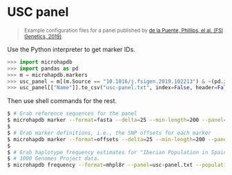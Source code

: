 # USC panel

> <small>Example configuration files for a panel published by [de la Puente, Phillips, el al. (FSI Genetics, 2019)](https://doi.org/10.1016/j.fsigen.2019.102213).</small>

Use the Python interpreter to get marker IDs.

```python
>>> import microhapdb
>>> import pandas as pd
>>> m = microhapdb.markers
>>> usc_panel = m[(m.Source == "10.1016/j.fsigen.2019.102213") & ~(pd.isna(m.Ae))]
>>> usc_panel[["Name"]].to_csv("usc-panel.txt", index=False, header=False)
```

Then use shell commands for the rest.

```bash
$ # Grab reference sequences for the panel
$ microhapdb marker --format=fasta --delta=25 --min-length=200 --panel=usc-panel.txt > usc-refr.fasta
$
$ # Grab marker definitions, i.e., the SNP offsets for each marker
$ microhapdb marker --format=offsets --delta=25 --min-length=200 --panel=usc-panel.txt > usc-defn.tsv
$
$ # Grab haplotype frequency estimates for "Iberian Population in Spain" calculated from
$ # 1000 Genomes Project data.
$ microhapdb frequency --format=mhpl8r --panel=usc-panel.txt --population=IBS > usc-freq-esp.tsv
```
